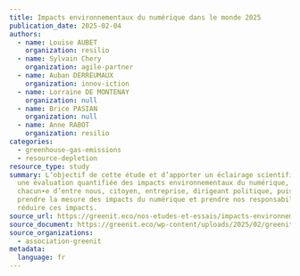 ```yaml
---
title: Impacts environnementaux du numérique dans le monde 2025
publication_date: 2025-02-04
authors:
  - name: Louise AUBET
    organization: resilio
  - name: Sylvain Chery
    organization: agile-partner
  - name: Auban DERREUMAUX
    organization: innov-iction
  - name: Lorraine DE MONTENAY
    organization: null
  - name: Brice PASIAN
    organization: null
  - name: Anne RABOT
    organization: resilio
categories:
  - greenhouse-gas-emissions
  - resource-depletion
resource_type: study
summary: L’objectif de cette étude et d’apporter un éclairage scientifique par
  une évaluation quantifiée des impacts environnementaux du numérique, afin que
  chacun∙e d’entre nous, citoyen, entreprise, dirigeant politique, puisse
  prendre la mesure des impacts du numérique et prendre nos responsabilités pour
  réduire ces impacts.
source_url: https://greenit.eco/nos-etudes-et-essais/impacts-environnementaux-du-numerique-dans-le-monde-2025/
source_document: https://greenit.eco/wp-content/uploads/2025/02/greenit-etudemonde2025-20250211.pdf
source_organizations:
  - association-greenit
metadata:
  language: fr
---
```

